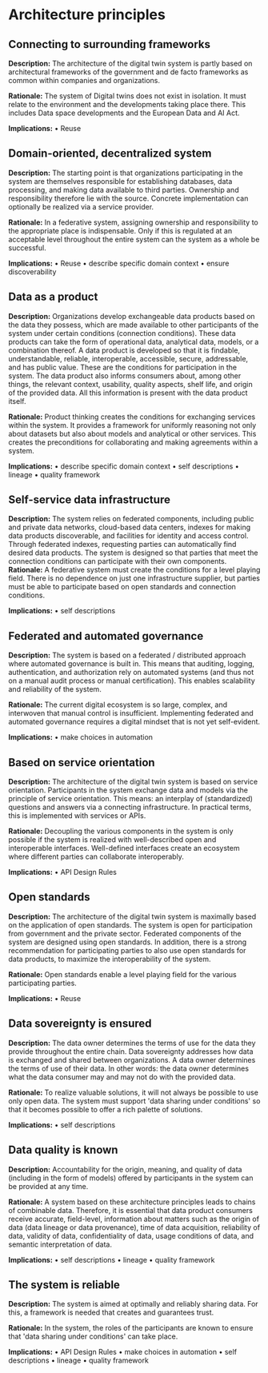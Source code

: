 # Architecture principles

## Connecting to surrounding frameworks

__Description:__
 The architecture of the digital twin system is partly based on architectural frameworks of the government and de facto frameworks as common within companies and organizations. 
 
__Rationale:__
 The system of Digital twins does not exist in isolation. It must relate to the environment and the developments taking place there. This includes Data space developments and the European Data and AI Act. 
 
__Implications:__
• Reuse

## Domain-oriented, decentralized system

__Description:__
 The starting point is that organizations participating in the system are themselves responsible for establishing databases, data processing, and making data available to third parties. Ownership and responsibility therefore lie with the source. Concrete implementation can optionally be realized via a service provider. 
 
__Rationale:__
 In a federative system, assigning ownership and responsibility to the appropriate place is indispensable. Only if this is regulated at an acceptable level throughout the entire system can the system as a whole be successful.

__Implications:__
• Reuse
• describe specific domain context
• ensure discoverability

## Data as a product

__Description:__
 Organizations develop exchangeable data products based on the data they possess, which are made available to other participants of the system under certain conditions (connection conditions). These data products can take the form of operational data, analytical data, models, or a combination thereof. A data product is developed so that it is findable, understandable, reliable, interoperable, accessible, secure, addressable, and has public value. These are the conditions for participation in the system. The data product also informs consumers about, among other things, the relevant context, usability, quality aspects, shelf life, and origin of the provided data. All this information is present with the data product itself.

__Rationale:__
 Product thinking creates the conditions for exchanging services within the system. It provides a framework for uniformly reasoning not only about datasets but also about models and analytical or other services. This creates the preconditions for collaborating and making agreements within a system. 
 
__Implications:__
• describe specific domain context
• self descriptions
• lineage
• quality framework

## Self-service data infrastructure

__Description:__
 The system relies on federated components, including public and private data networks, cloud-based data centers, indexes for making data products discoverable, and facilities for identity and access control. Through federated indexes, requesting parties can automatically find desired data products. The system is designed so that parties that meet the connection conditions can participate with their own components.
__Rationale:__
 A federative system must create the conditions for a level playing field. There is no dependence on just one infrastructure supplier, but parties must be able to participate based on open standards and connection conditions.
 
__Implications:__
• self descriptions

## Federated and automated governance

__Description:__
 The system is based on a federated / distributed approach where automated governance is built in. This means that auditing, logging, authentication, and authorization rely on automated systems (and thus not on a manual audit process or manual certification). This enables scalability and reliability of the system.

__Rationale:__
 The current digital ecosystem is so large, complex, and interwoven that manual control is insufficient. Implementing federated and automated governance requires a digital mindset that is not yet self-evident. 
 
__Implications:__
• make choices in automation

## Based on service orientation

__Description:__
 The architecture of the digital twin system is based on service orientation. Participants in the system exchange data and models via the principle of service orientation. This means: an interplay of (standardized) questions and answers via a connecting infrastructure. In practical terms, this is implemented with services or APIs.

__Rationale:__
 Decoupling the various components in the system is only possible if the system is realized with well-described open and interoperable interfaces. Well-defined interfaces create an ecosystem where different parties can collaborate interoperably. 
 
__Implications:__
• API Design Rules

## Open standards

__Description:__
 The architecture of the digital twin system is maximally based on the application of open standards. The system is open for participation from government and the private sector. Federated components of the system are designed using open standards. In addition, there is a strong recommendation for participating parties to also use open standards for data products, to maximize the interoperability of the system.

__Rationale:__
 Open standards enable a level playing field for the various participating parties. 
 
__Implications:__
• Reuse

## Data sovereignty is ensured

__Description:__
 The data owner determines the terms of use for the data they provide throughout the entire chain. Data sovereignty addresses how data is exchanged and shared between organizations. A data owner determines the terms of use of their data. In other words: the data owner determines what the data consumer may and may not do with the provided data.

__Rationale:__ To realize valuable solutions, it will not always be possible to use only open data. The system must support 'data sharing under conditions' so that it becomes possible to offer a rich palette of solutions. 

__Implications:__
• self descriptions

## Data quality is known

__Description:__
 Accountability for the origin, meaning, and quality of data (including in the form of models) offered by participants in the system can be provided at any time.

__Rationale:__
 A system based on these architecture principles leads to chains of combinable data. Therefore, it is essential that data product consumers receive accurate, field-level, information about matters such as the origin of data (data lineage or data provenance), time of data acquisition, reliability of data, validity of data, confidentiality of data, usage conditions of data, and semantic interpretation of data. 
 
 __Implications:__
• self descriptions
• lineage
• quality framework

## The system is reliable

__Description:__
 The system is aimed at optimally and reliably sharing data. For this, a framework is needed that creates and guarantees trust. 
 
__Rationale:__
 In the system, the roles of the participants are known to ensure that 'data sharing under conditions' can take place. 
 
__Implications:__
• API Design Rules
• make choices in automation
• self descriptions
• lineage
• quality framework

